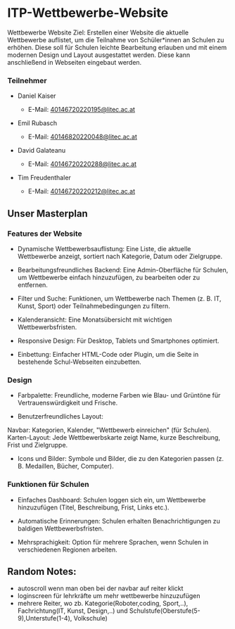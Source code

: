 # ITP-Wettbewerbe-Website

Wettbewerbe Website
Ziel: Erstellen einer Website die aktuelle Wettbewerbe auflistet, um die Teilnahme von Schüler*innen an Schulen zu erhöhen. Diese soll für Schulen leichte Bearbeitung erlauben und mit einem modernen Design und Layout ausgestattet werden. Diese kann anschließend in Webseiten eingebaut werden.

### Teilnehmer

- Daniel Kaiser
  - E-Mail: 40146720220195@litec.ac.at
 
- Emil Rubasch
  - E-Mail:  40146820220048@litec.ac.at
- David Galateanu
  - E-Mail: 40146720220288@litec.ac.at
- Tim Freudenthaler
  - E-Mail: 40146720220212@litec.ac.at

## Unser Masterplan

### Features der Website

- Dynamische Wettbewerbsauflistung:
  Eine Liste, die aktuelle Wettbewerbe anzeigt, sortiert nach Kategorie, Datum oder Zielgruppe.

- Bearbeitungsfreundliches Backend:
  Eine Admin-Oberfläche für Schulen, um Wettbewerbe einfach hinzuzufügen, zu bearbeiten oder zu entfernen.

- Filter und Suche:
  Funktionen, um Wettbewerbe nach Themen (z. B. IT, Kunst, Sport) oder Teilnahmebedingungen zu filtern.

- Kalenderansicht:
  Eine Monatsübersicht mit wichtigen Wettbewerbsfristen.

- Responsive Design:
  Für Desktop, Tablets und Smartphones optimiert.

- Einbettung:
  Einfacher HTML-Code oder Plugin, um die Seite in bestehende Schul-Webseiten einzubetten.

### Design

- Farbpalette:
  Freundliche, moderne Farben wie Blau- und Grüntöne für Vertrauenswürdigkeit und Frische.

- Benutzerfreundliches Layout:

Navbar: Kategorien, Kalender, "Wettbewerb einreichen" (für Schulen).
Karten-Layout: Jede Wettbewerbskarte zeigt Name, kurze Beschreibung, Frist und Zielgruppe.

- Icons und Bilder:
  Symbole und Bilder, die zu den Kategorien passen (z. B. Medaillen, Bücher, Computer).

### Funktionen für Schulen

- Einfaches Dashboard:
  Schulen loggen sich ein, um Wettbewerbe hinzuzufügen (Titel, Beschreibung, Frist, Links etc.).

- Automatische Erinnerungen:
  Schulen erhalten Benachrichtigungen zu baldigen Wettbewerbsfristen.

- Mehrsprachigkeit:
  Option für mehrere Sprachen, wenn Schulen in verschiedenen Regionen arbeiten.

## Random Notes:

- autoscroll wenn man oben bei der navbar auf reiter klickt
- loginscreen für lehrkräfte um mehr wettbewerbe hinzuzufügen
- mehrere Reiter, wo zb. Kategorie(Roboter,coding, Sport,..), Fachrichtung(IT, Kunst, Design,..) und Schulstufe(Oberstufe(5-9),Unterstufe(1-4), Volkschule)
